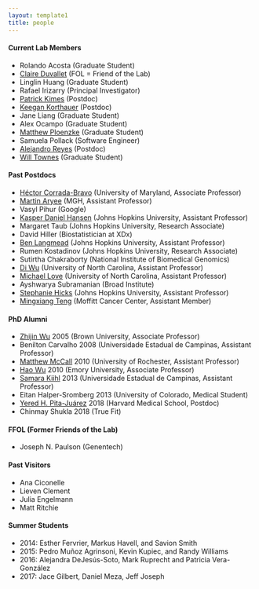 ```yaml
---
layout: template1
title: people
---
```


#### Current Lab Members

- Rolando Acosta (Graduate Student)
- [Claire Duvallet](https://cduvallet.github.io/) (FOL = Friend of the Lab)
- Linglin Huang (Graduate Student)
- Rafael Irizarry (Principal Investigator)
- [Patrick Kimes](http://pkimes.org/) (Postdoc)
- [Keegan Korthauer](http://kkorthauer.org/) (Postdoc)
- Jane Liang (Graduate Student)
- Alex Ocampo (Graduate Student)
- [Matthew Ploenzke](https://mploenzke.github.io/) (Graduate Student)
- Samuela Pollack (Software Engineer)
- [Alejandro Reyes](http://alejandroreyes.org/) (Postdoc)
- [Will Townes](https://willtownes.github.io/) (Graduate Student)

#### Past Postdocs

- [Héctor Corrada-Bravo](http://www.hcbravo.org/) (University of Maryland, Associate Professor)
- [Martin Aryee](http://aryee.mgh.harvard.edu/) (MGH, Assistant Professor)
- Vasyl Pihur (Google)
- [Kasper Daniel Hansen](https://www.hansenlab.org/) (Johns Hopkins University, Assistant Professor)
- Margaret Taub (Johns Hopkins University, Research Associate)
- David Hiller (Biostatistician at XDx)
- [Ben Langmead](http://www.langmead-lab.org/) (Johns Hopkins University, Assistant Professor)
- Rumen Kostadinov (Johns Hopkins University, Research Associate)
- Sutirtha Chakraborty (National Institute of Biomedical Genomics)
- [Di Wu](http://diwulab.web.unc.edu/) (University of North Carolina, Assistant Professor)
- [Michael Love](https://mikelove.github.io/) (University of North Carolina, Assistant Professor)
- Ayshwarya Subramanian (Broad Institute)
- [Stephanie Hicks](http://www.stephaniehicks.com/) (Johns Hopkins University, Assistant Professor)
- [Mingxiang Teng](https://tengmx.github.io/) (Moffitt Cancer Center, Assistant Member)

#### PhD Alumni

- [Zhijin Wu](http://www.stat.brown.edu/zwu/) 2005 (Brown University, Associate Professor)
- Benilton Carvalho 2008 (Universidade Estadual de Campinas, Assistant Professor)
- [Matthew McCall](https://mnmccall.com/) 2010 (University of Rochester, Assistant Professor)
- [Hao Wu](http://www.haowulab.org/) 2010 (Emory University, Associate Professor)
- [Samara Kiihl](https://samarafk.github.io/) 2013 (Universidade Estadual de Campinas, Assistant Professor)
- Eitan Halper-Sromberg 2013 (University of Colorado, Medical Student)
- [Yered H. Pita-Juárez](https://yeredh.github.io) 2018 (Harvard Medical School, Postdoc)
- Chinmay Shukla 2018 (True Fit)

#### FFOL (Former Friends of the Lab)
- Joseph N. Paulson (Genentech)

#### Past Visitors 
- Ana Ciconelle
- Lieven Clement
- Julia Engelmann
- Matt Ritchie

#### Summer Students
- 2014: Esther Fervrier, Markus Havell, and  Savion Smith 
- 2015: Pedro Mu&ntilde;oz Agrinsoni, Kevin Kupiec, and Randy Williams 
- 2016: Alejandra DeJesús-Soto, Mark Ruprecht and Patricia Vera-González
- 2017: Jace Gilbert, Daniel Meza, Jeff Joseph
		  
